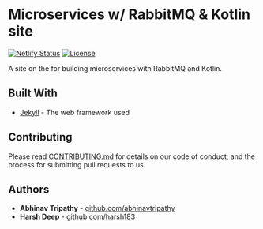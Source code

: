 # Microservices w/ RabbitMQ & Kotlin site
[![Netlify Status](https://api.netlify.com/api/v1/badges/7b2f8bd7-f021-44e2-b131-ddebc3962c95/deploy-status)](https://app.netlify.com/sites/rabbitmq-kotlin/deploys)
[![License](http://img.shields.io/badge/License-MIT-brightgreen.svg)](./LICENSE)

A site on the []() for building microservices with RabbitMQ and Kotlin. 

<!-- 
## Getting Started

These instructions will get you a copy of the project up and running on your local machine for development and testing purposes. See deployment for notes on how to deploy the project on a live system.

### Prerequisites

What things you need to install the software and how to install them

```
Give examples
```

### Installing

A step by step series of examples that tell you how to get a development env running

Say what the step will be

```
Give the example
```

And repeat

```
until finished
```

End with an example of getting some data out of the system or using it for a little demo

## Running the tests

Explain how to run the automated tests for this system

### Break down into end to end tests

Explain what these tests test and why

```
Give an example
```

### And coding style tests

Explain what these tests test and why

```
Give an example
```

## Deployment

Add additional notes about how to deploy this on a live system -->

## Built With

* [Jekyll](https://jekyllrb.com/) - The web framework used


## Contributing

Please read [CONTRIBUTING.md](https://gist.github.com/PurpleBooth/b24679402957c63ec426) for details on our code of conduct, and the process for submitting pull requests to us.
<!-- 
## Versioning

We use [SemVer](http://semver.org/) for versioning. For the versions available, see the [tags on this repository](https://github.com/your/project/tags).  -->

## Authors

* **Abhinav Tripathy** - [github.com/abhinavtripathy](https://github.com/abhinavtripathy)
* **Harsh Deep** - [github.com/harsh183](https://github.com/harsh183)
<!-- 
See also the list of [contributors](https://github.com/your/project/contributors) who participated in this project.

## License

This project is licensed under the MIT License - see the [LICENSE.md](LICENSE.md) file for details

## Acknowledgments

* Hat tip to anyone whose code was used
* Inspiration
* etc -->
